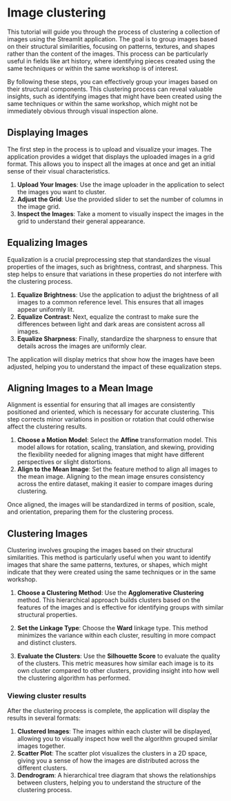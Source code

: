 # Image clustering

This tutorial will guide you through the process of clustering a collection of images using the Streamlit application. The goal is to group images based on their structural similarities, focusing on patterns, textures, and shapes rather than the content of the images. This process can be particularly useful in fields like art history, where identifying pieces created using the same techniques or within the same workshop is of interest.

By following these steps, you can effectively group your images based on their structural components. This clustering process can reveal valuable insights, such as identifying images that might have been created using the same techniques or within the same workshop, which might not be immediately obvious through visual inspection alone.

## Displaying Images

The first step in the process is to upload and visualize your images. The application provides a widget that displays the uploaded images in a grid format. This allows you to inspect all the images at once and get an initial sense of their visual characteristics.

1. **Upload Your Images**: Use the image uploader in the application to select the images you want to cluster.
2. **Adjust the Grid**: Use the provided slider to set the number of columns in the image grid.
3. **Inspect the Images**: Take a moment to visually inspect the images in the grid to understand their general appearance.

## Equalizing Images

Equalization is a crucial preprocessing step that standardizes the visual properties of the images, such as brightness, contrast, and sharpness. This step helps to ensure that variations in these properties do not interfere with the clustering process.

1. **Equalize Brightness**: Use the application to adjust the brightness of all images to a common reference level. This ensures that all images appear uniformly lit.
2. **Equalize Contrast**: Next, equalize the contrast to make sure the differences between light and dark areas are consistent across all images.
3. **Equalize Sharpness**: Finally, standardize the sharpness to ensure that details across the images are uniformly clear.

The application will display metrics that show how the images have been adjusted, helping you to understand the impact of these equalization steps.

## Aligning Images to a Mean Image

Alignment is essential for ensuring that all images are consistently positioned and oriented, which is necessary for accurate clustering. This step corrects minor variations in position or rotation that could otherwise affect the clustering results.

1. **Choose a Motion Model**: Select the **Affine** transformation model. This model allows for rotation, scaling, translation, and skewing, providing the flexibility needed for aligning images that might have different perspectives or slight distortions.
2. **Align to the Mean Image**: Set the feature method to align all images to the mean image. Aligning to the mean image ensures consistency across the entire dataset, making it easier to compare images during clustering.

Once aligned, the images will be standardized in terms of position, scale, and orientation, preparing them for the clustering process.

## Clustering Images

Clustering involves grouping the images based on their structural similarities. This method is particularly useful when you want to identify images that share the same patterns, textures, or shapes, which might indicate that they were created using the same techniques or in the same workshop.

1. **Choose a Clustering Method**: Use the **Agglomerative Clustering** method. This hierarchical approach builds clusters based on the features of the images and is effective for identifying groups with similar structural properties.

2. **Set the Linkage Type**: Choose the **Ward** linkage type. This method minimizes the variance within each cluster, resulting in more compact and distinct clusters.

3. **Evaluate the Clusters**: Use the **Silhouette Score** to evaluate the quality of the clusters. This metric measures how similar each image is to its own cluster compared to other clusters, providing insight into how well the clustering algorithm has performed.

### Viewing cluster results

After the clustering process is complete, the application will display the results in several formats:

1. **Clustered Images**: The images within each cluster will be displayed, allowing you to visually inspect how well the algorithm grouped similar images together.
2. **Scatter Plot**: The scatter plot visualizes the clusters in a 2D space, giving you a sense of how the images are distributed across the different clusters.
3. **Dendrogram**: A hierarchical tree diagram that shows the relationships between clusters, helping you to understand the structure of the clustering process.
